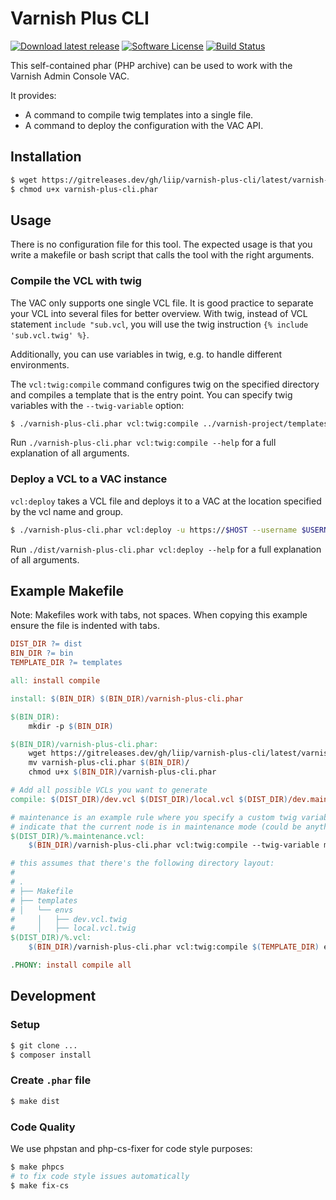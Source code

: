 # Varnish Plus CLI

[![Download latest release](https://img.shields.io/github/tag/liip/varnish-plus-cli.svg?label=release)](https://gitreleases.dev/gh/liip/varnish-plus-cli/latest/varnish-plus-cli.phar)
[![Software License](https://img.shields.io/badge/license-MIT-brightgreen.svg)](LICENSE)
[![Build Status](https://api.travis-ci.org/liip/varnish-plus-cli.svg?branch=master)](https://travis-ci.org/liip/varnish-plus-cli)

This self-contained phar (PHP archive) can be used to work with the Varnish Admin Console VAC.

It provides:
* A command to compile twig templates into a single file.
* A command to deploy the configuration with the VAC API.

## Installation

```bash
$ wget https://gitreleases.dev/gh/liip/varnish-plus-cli/latest/varnish-plus-cli.phar
$ chmod u+x varnish-plus-cli.phar
```

## Usage

There is no configuration file for this tool. The expected usage is that you write a makefile or bash script
that calls the tool with the right arguments.

### Compile the VCL with twig

The VAC only supports one single VCL file. It is good practice to separate your VCL into several files for better
overview. With twig, instead of VCL statement `include "sub.vcl`, you will use the twig instruction
`{% include 'sub.vcl.twig' %}`.

Additionally, you can use variables in twig, e.g. to handle different environments.

The `vcl:twig:compile` command configures twig on the specified directory and compiles a template that is the entry
point. You can specify twig variables with the `--twig-variable` option:

```bash
$ ./varnish-plus-cli.phar vcl:twig:compile ../varnish-project/templates envs/local.vcl.twig output.vcl --twig-variable maintenance=1 --twig-variable grace=3600
```

Run `./varnish-plus-cli.phar vcl:twig:compile --help` for a full explanation of all arguments.

### Deploy a VCL to a VAC instance

`vcl:deploy` takes a VCL file and deploys it to a VAC at the location specified by the vcl name and group.

```bash
$ ./varnish-plus-cli.phar vcl:deploy -u https://$HOST --username $USERNAME  --password $PASSWORD --vcl-name $VCL_NAME --vcl-group $VCL_GROUP $FILENAME
```

Run `./dist/varnish-plus-cli.phar vcl:deploy --help` for a full explanation of all arguments.

## Example Makefile

Note: Makefiles work with tabs, not spaces. When copying this example ensure the file is indented with tabs.

```makefile
DIST_DIR ?= dist
BIN_DIR ?= bin
TEMPLATE_DIR ?= templates

all: install compile

install: $(BIN_DIR) $(BIN_DIR)/varnish-plus-cli.phar

$(BIN_DIR):
	mkdir -p $(BIN_DIR)

$(BIN_DIR)/varnish-plus-cli.phar:
	wget https://gitreleases.dev/gh/liip/varnish-plus-cli/latest/varnish-plus-cli.phar
	mv varnish-plus-cli.phar $(BIN_DIR)/
	chmod u+x $(BIN_DIR)/varnish-plus-cli.phar

# Add all possible VCLs you want to generate
compile: $(DIST_DIR)/dev.vcl $(DIST_DIR)/local.vcl $(DIST_DIR)/dev.maintenance.vcl

# maintenance is an example rule where you specify a custom twig variable which changes something in the VCL to
# indicate that the current node is in maintenance mode (could be anything, of course).
$(DIST_DIR)/%.maintenance.vcl:
	$(BIN_DIR)/varnish-plus-cli.phar vcl:twig:compile --twig-variable maintenance=true $(TEMPLATE_DIR) envs/$*.vcl.twig $@

# this assumes that there's the following directory layout:
# 
# .
# ├── Makefile
# ├── templates
# │   └── envs
#     │   ├── dev.vcl.twig
#     │   ├── local.vcl.twig
$(DIST_DIR)/%.vcl:
	$(BIN_DIR)/varnish-plus-cli.phar vcl:twig:compile $(TEMPLATE_DIR) envs/$*.vcl.twig $@

.PHONY: install compile all
```

## Development

### Setup

```bash
$ git clone ...
$ composer install
```

### Create `.phar` file

```bash
$ make dist
```

### Code Quality

We use phpstan and php-cs-fixer for code style purposes:

```bash
$ make phpcs
# to fix code style issues automatically
$ make fix-cs
```
